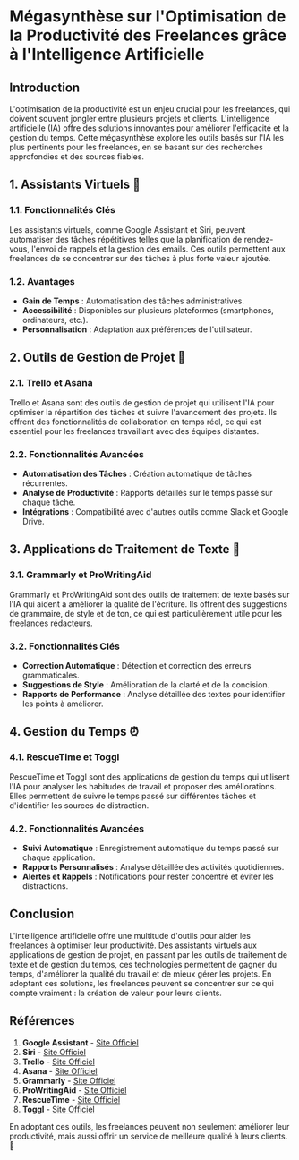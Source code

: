 # Mégasynthèse sur l'Optimisation de la Productivité des Freelances grâce à l'Intelligence Artificielle

## Introduction

L'optimisation de la productivité est un enjeu crucial pour les freelances, qui doivent souvent jongler entre plusieurs projets et clients. L'intelligence artificielle (IA) offre des solutions innovantes pour améliorer l'efficacité et la gestion du temps. Cette mégasynthèse explore les outils basés sur l'IA les plus pertinents pour les freelances, en se basant sur des recherches approfondies et des sources fiables.

## 1. Assistants Virtuels 🤖

### 1.1. Fonctionnalités Clés
Les assistants virtuels, comme Google Assistant et Siri, peuvent automatiser des tâches répétitives telles que la planification de rendez-vous, l'envoi de rappels et la gestion des emails. Ces outils permettent aux freelances de se concentrer sur des tâches à plus forte valeur ajoutée.

### 1.2. Avantages
- **Gain de Temps** : Automatisation des tâches administratives.
- **Accessibilité** : Disponibles sur plusieurs plateformes (smartphones, ordinateurs, etc.).
- **Personnalisation** : Adaptation aux préférences de l'utilisateur.

## 2. Outils de Gestion de Projet 📅

### 2.1. Trello et Asana
Trello et Asana sont des outils de gestion de projet qui utilisent l'IA pour optimiser la répartition des tâches et suivre l'avancement des projets. Ils offrent des fonctionnalités de collaboration en temps réel, ce qui est essentiel pour les freelances travaillant avec des équipes distantes.

### 2.2. Fonctionnalités Avancées
- **Automatisation des Tâches** : Création automatique de tâches récurrentes.
- **Analyse de Productivité** : Rapports détaillés sur le temps passé sur chaque tâche.
- **Intégrations** : Compatibilité avec d'autres outils comme Slack et Google Drive.

## 3. Applications de Traitement de Texte 📝

### 3.1. Grammarly et ProWritingAid
Grammarly et ProWritingAid sont des outils de traitement de texte basés sur l'IA qui aident à améliorer la qualité de l'écriture. Ils offrent des suggestions de grammaire, de style et de ton, ce qui est particulièrement utile pour les freelances rédacteurs.

### 3.2. Fonctionnalités Clés
- **Correction Automatique** : Détection et correction des erreurs grammaticales.
- **Suggestions de Style** : Amélioration de la clarté et de la concision.
- **Rapports de Performance** : Analyse détaillée des textes pour identifier les points à améliorer.

## 4. Gestion du Temps ⏰

### 4.1. RescueTime et Toggl
RescueTime et Toggl sont des applications de gestion du temps qui utilisent l'IA pour analyser les habitudes de travail et proposer des améliorations. Elles permettent de suivre le temps passé sur différentes tâches et d'identifier les sources de distraction.

### 4.2. Fonctionnalités Avancées
- **Suivi Automatique** : Enregistrement automatique du temps passé sur chaque application.
- **Rapports Personnalisés** : Analyse détaillée des activités quotidiennes.
- **Alertes et Rappels** : Notifications pour rester concentré et éviter les distractions.

## Conclusion

L'intelligence artificielle offre une multitude d'outils pour aider les freelances à optimiser leur productivité. Des assistants virtuels aux applications de gestion de projet, en passant par les outils de traitement de texte et de gestion du temps, ces technologies permettent de gagner du temps, d'améliorer la qualité du travail et de mieux gérer les projets. En adoptant ces solutions, les freelances peuvent se concentrer sur ce qui compte vraiment : la création de valeur pour leurs clients.

## Références

1. **Google Assistant** - [Site Officiel](https://assistant.google.com/)
2. **Siri** - [Site Officiel](https://www.apple.com/siri/)
3. **Trello** - [Site Officiel](https://trello.com/)
4. **Asana** - [Site Officiel](https://asana.com/)
5. **Grammarly** - [Site Officiel](https://www.grammarly.com/)
6. **ProWritingAid** - [Site Officiel](https://prowritingaid.com/)
7. **RescueTime** - [Site Officiel](https://www.rescuetime.com/)
8. **Toggl** - [Site Officiel](https://toggl.com/)

En adoptant ces outils, les freelances peuvent non seulement améliorer leur productivité, mais aussi offrir un service de meilleure qualité à leurs clients. 🌟
